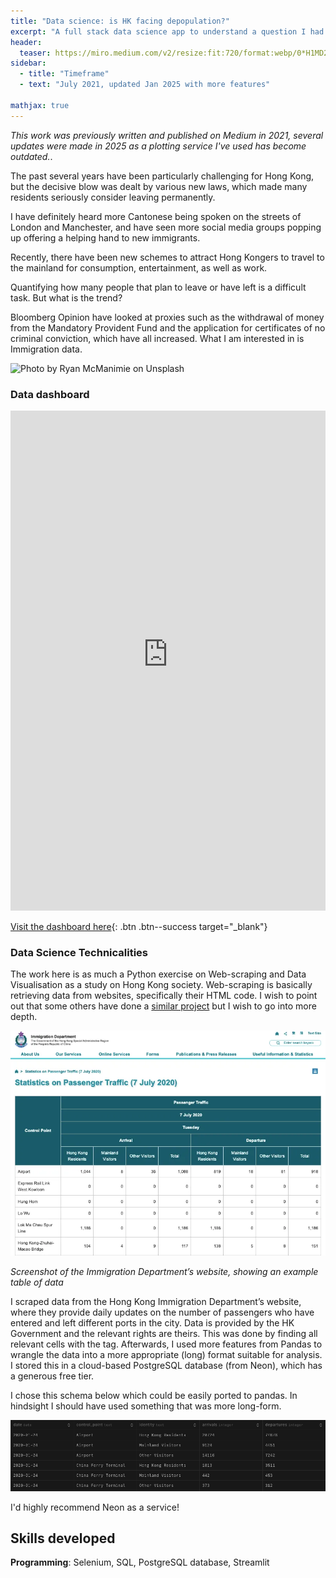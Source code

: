 ```yaml
---
title: "Data science: is HK facing depopulation?"
excerpt: "A full stack data science app to understand a question I had."
header:
  teaser: https://miro.medium.com/v2/resize:fit:720/format:webp/0*H1MD2lTwgxdPAAaX
sidebar:
  - title: "Timeframe"
  - text: "July 2021, updated Jan 2025 with more features"

mathjax: true
---
```


_This work was previously written and published on Medium in 2021, several updates were made in 2025 as a plotting service I've used has become outdated._.

The past several years have been particularly challenging for Hong Kong, but the decisive blow was dealt by various new laws, which made many residents seriously consider leaving permanently.

I have definitely heard more Cantonese being spoken on the streets of London and Manchester, and have seen more social media groups popping up offering a helping hand to new immigrants.

Recently, there have been new schemes to attract Hong Kongers to travel to the mainland for consumption, entertainment, as well as work.

Quantifying how many people that plan to leave or have left is a difficult task. But what is the trend?

Bloomberg Opinion have looked at proxies such as the withdrawal of money from the Mandatory Provident Fund and the application for certificates of no criminal conviction, which have all increased. What I am interested in is Immigration data.

![Photo by Ryan McManimie on Unsplash](https://miro.medium.com/v2/resize:fit:720/format:webp/0*H1MD2lTwgxdPAAaX)

### Data dashboard

<!-- ![alt text](/files/immigration/dashboard.png) -->

<iframe src="https://hk-immigration2.streamlit.app/?embed=True" style="width: 100%; height: 800px; border: none;">
  <p>Your browser does not support iframes.</p>
</iframe>

[Visit the dashboard here](https://hk-immigration2.streamlit.app/){: .btn .btn--success target="\_blank"}

### Data Science Technicalities

The work here is as much a Python exercise on Web-scraping and Data Visualisation as a study on Hong Kong society. Web-scraping is basically retrieving data from websites, specifically their HTML code. I wish to point out that some others have done a [similar project](https://webb-site.com/dbpub/hkpax.asp) but I wish to go into more depth.

![alt text](/files/immigration/table.png)

_Screenshot of the Immigration Department’s website, showing an example table of data_

I scraped data from the Hong Kong Immigration Department’s website, where they provide daily updates on the number of passengers who have entered and left different ports in the city. Data is provided by the HK Government and the relevant rights are theirs. This was done by finding all relevant cells with the <td> tag. Afterwards, I used more features from Pandas to wrangle the data into a more appropriate (long) format suitable for analysis. I stored this in a cloud-based PostgreSQL database (from Neon), which has a generous free tier.

I chose this schema below which could be easily ported to pandas. In hindsight I should have used something that was more long-form.

![alt text](/files/portfolio/database_schema.png)

I'd highly recommend Neon as a service!

## Skills developed

**Programming**: Selenium, SQL, PostgreSQL database, Streamlit
